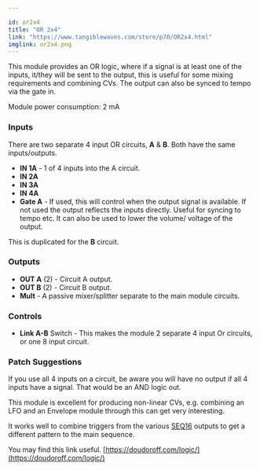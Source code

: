 ```yaml
---

id: or2x4
title: "OR 2x4"
link: "https://www.tangiblewaves.com/store/p70/OR2x4.html"
imglink: or2x4.png
---
```





This module provides an OR logic, where if a signal is at least one of the inputs, it/they will be sent to the output, this is useful for some mixing requirements and combining CVs. The output can also be synced to tempo via the gate in.

Module power consumption: 2 mA

### Inputs

There are two separate 4 input OR circuits, **A** & **B**. Both have the same inputs/outputs.

*   **IN 1A** - 1 of 4 inputs into the A circuit.
*   **IN 2A**
*   **IN 3A**
*   **IN 4A**
*   **Gate A** - If used, this will control when the output signal is available. If not used the output reflects the inputs directly. Useful for syncing to tempo etc. It can also be used to lower the volume/ voltage of the output.

This is duplicated for the **B** circuit.

### Outputs

*   **OUT A** (2) - Circuit A output.
*   **OUT B** (2) - Circuit B output.
*   **Mult** - A passive mixer/splitter separate to the main module circuits.

### Controls

*   **Link A-B** Switch - This makes the module 2 separate 4 input Or circuits, or one 8 input circuit.

### Patch Suggestions

If you use all 4 inputs on a circuit, be aware you will have no output if all 4 inputs have a signal. That would be an AND logic out.

This module is excellent for producing non-linear CVs, e.g. combining an LFO and an Envelope module through this can get very interesting.

It works well to combine triggers from the various [SEQ16](https://wiki.aemodular.com/pmwiki.php/AeManual/SEQ16) outputs to get a different pattern to the main sequence.

You may find this link useful. [https://doudoroff.com/logic/](https://doudoroff.com/logic/)





